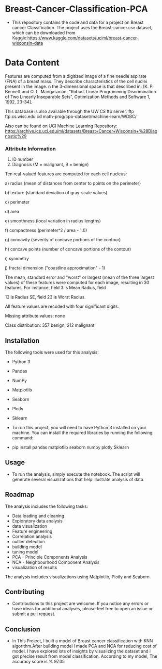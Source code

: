 
# Breast-Cancer-Classification-PCA
- This repository contains the code and data for a project on Breast cancer Classification. The project uses the Breast-cancer.csv dataset, which can be downloaded from Kaggle:https://www.kaggle.com/datasets/uciml/breast-cancer-wisconsin-data

# Data Content

Features are computed from a digitized image of a fine needle aspirate (FNA) of a breast mass. They describe characteristics of the cell nuclei present in the image.
n the 3-dimensional space is that described in: [K. P. Bennett and O. L. Mangasarian: "Robust Linear Programming Discrimination of Two Linearly Inseparable Sets", Optimization Methods and Software 1, 1992, 23-34].

This database is also available through the UW CS ftp server:
ftp ftp.cs.wisc.edu
cd math-prog/cpo-dataset/machine-learn/WDBC/

Also can be found on UCI Machine Learning Repository: https://archive.ics.uci.edu/ml/datasets/Breast+Cancer+Wisconsin+%28Diagnostic%29
### Attribute Information

1. ID number
2. Diagnosis (M = malignant, B = benign)

Ten real-valued features are computed for each cell nucleus:

a) radius (mean of distances from center to points on the perimeter)

b) texture (standard deviation of gray-scale values)

c) perimeter

d) area

e) smoothness (local variation in radius lengths)

f) compactness (perimeter^2 / area - 1.0)

g) concavity (severity of concave portions of the contour)

h) concave points (number of concave portions of the contour)

i) symmetry

j) fractal dimension ("coastline approximation" - 1)


The mean, standard error and "worst" or largest (mean of the three
largest values) of these features were computed for each image,
resulting in 30 features. For instance, field 3 is Mean Radius, field

13 is Radius SE, field 23 is Worst Radius.

All feature values are recoded with four significant digits.

Missing attribute values: none

Class distribution: 357 benign, 212 malignant
## Installation
The following tools were used for this analysis:

- Python 3
- Pandas
- NumPy
- Matplotlib
- Seaborn
- Plotly
- Sklearn


- To run this project, you will need to have Python 3 installed on your machine. You can install the required libraries by running the following command:


- pip install pandas matplotlib seaborn numpy plotly Sklearn

    
## Usage 
- To run the analysis, simply execute the notebook. The script will generate several visualizations that help illustrate analysis of data.
## Roadmap

The analysis includes the following tasks:

- Data loading and cleaning
- Exploratory data analysis
- data visualization
- Feature engineering
- Correlation analysis
- outlier detection 
- building model
- tuning model
- PCA - Principle  Components Analysis
- NCA - Neighbourhood Component Analysis
- visualization of results


The analysis includes visualizations using Matplotlib, Plotly and Seaborn.

## Contributing

- Contributions to this project are welcome. If you notice any errors or have ideas for additional analyses, please feel free to open an issue or submit a pull request.


## Conclusion 
* In This Project, I built a model of Breast cancer classification with KNN algorithm.After building model I made PCA and NCA for reducing cost of model. I have explored lots of insights by visualizing the dataset and I got precise result from model classification. According to my model, The accuracy  score is 
% 97.05